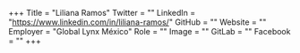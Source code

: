 +++
Title = "Liliana Ramos"
Twitter = ""
LinkedIn = "https://www.linkedin.com/in/liliana-ramos/"
GitHub = ""
Website = ""
Employer = "Global Lynx México"
Role = ""
Image = ""
GitLab = ""
Facebook = ""
+++
